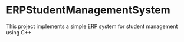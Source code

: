# ERPStudentManagementSystem
This project implements a simple ERP system for student management using C++
